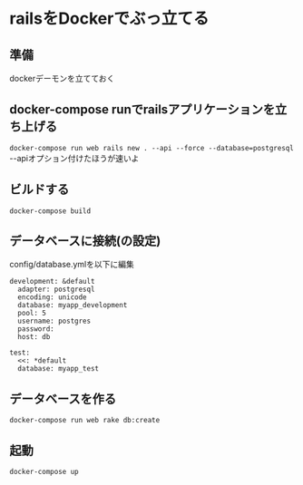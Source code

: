 # railsをDockerでぶっ立てる

## 準備
dockerデーモンを立てておく

## docker-compose runでrailsアプリケーションを立ち上げる

`docker-compose run web rails new . --api --force --database=postgresql`
--apiオプション付けたほうが速いよ

## ビルドする
`docker-compose build`

## データベースに接続(の設定)
config/database.ymlを以下に編集

```
development: &default
  adapter: postgresql
  encoding: unicode
  database: myapp_development
  pool: 5
  username: postgres
  password:
  host: db

test:
  <<: *default
  database: myapp_test
```

## データベースを作る
`docker-compose run web rake db:create`

## 起動
`docker-compose up`
                  


